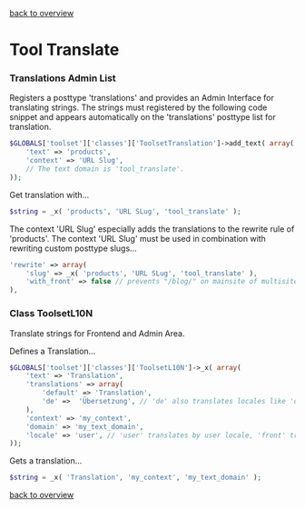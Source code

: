 [back to overview](../../README.markdown#tools)

Tool Translate
===============================

### Translations Admin List

Registers a posttype 'translations' and provides an Admin Interface for translating strings. The strings must registered by the following code snippet and appears automatically on the 'translations' posttype list for translation.

````php
$GLOBALS['toolset']['classes']['ToolsetTranslation']->add_text( array(
	'text' => 'products',
	'context' => 'URL Slug',
	// The text domain is 'tool_translate'.
));
````

Get translation with…
````php
$string = _x( 'products', 'URL SLug', 'tool_translate' );
````

The context 'URL Slug' especially adds the translations to the rewrite rule of 'products'. The context 'URL Slug' must be used in combination with rewriting custom posttype slugs…
````php
'rewrite' => array(
	'slug' => _x( 'products', 'URL SLug', 'tool_translate' ),
	'with_front' => false // prevents "/blog/" on mainsite of multisites
),
````

### Class ToolsetL10N

Translate strings for Frontend and Admin Area.

Defines a Translation…
````php
$GLOBALS['toolset']['classes']['ToolsetL10N']->_x( array(
	'text' => 'Translation',
	'translations' => array(
		'default' => 'Translation',
		'de' =>  'Übersetzung', // 'de' also translates locales like 'de_DE', 'de_AU'
	),
	'context' => 'my_context',
	'domain' => 'my_text_domain',
	'locale' => 'user', // 'user' translates by user locale, 'front' translates by frontend locale
));
````

Gets a translation…
````php
$string = _x( 'Translation', 'my_context', 'my_text_domain' );
````

[back to overview](../../README.markdown#tools)
